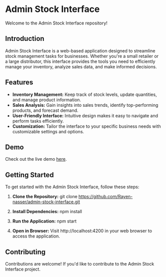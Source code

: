 # Admin Stock Interface

Welcome to the Admin Stock Interface repository!

## Introduction

Admin Stock Interface is a web-based application designed to streamline stock management tasks for businesses. Whether you're a small retailer or a large distributor, this interface provides the tools you need to efficiently manage your inventory, analyze sales data, and make informed decisions.

## Features

- **Inventory Management:** Keep track of stock levels, update quantities, and manage product information.
- **Sales Analysis:** Gain insights into sales trends, identify top-performing products, and forecast demand.
- **User-Friendly Interface:** Intuitive design makes it easy to navigate and perform tasks efficiently.
- **Customization:** Tailor the interface to your specific business needs with customizable settings and options.

## Demo

Check out the live demo [here]([https://adminshoppingtn.netlify.app/]).

## Getting Started

To get started with the Admin Stock Interface, follow these steps:

1. **Clone the Repository:**
git clone https://github.com/Rayen-nasser/admin-stock-interface.git

3. **Install Dependencies:**
npm install

4. **Run the Application:**
npm start


5. **Open in Browser:**
Visit http://localhost:4200 in your web browser to access the application.

## Contributing

Contributions are welcome! If you'd like to contribute to the Admin Stock Interface project.

